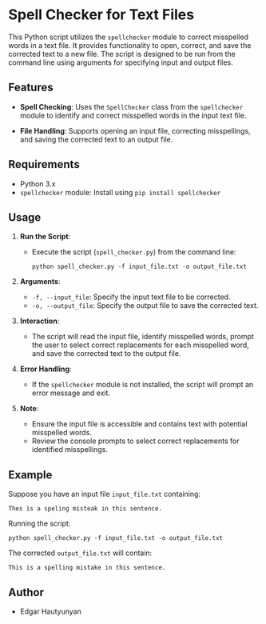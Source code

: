# Spell Checker for Text Files

This Python script utilizes the `spellchecker` module to correct misspelled words in a text file. It provides functionality to open, correct, and save the corrected text to a new file. The script is designed to be run from the command line using arguments for specifying input and output files.

## Features

- **Spell Checking**: Uses the `SpellChecker` class from the `spellchecker` module to identify and correct misspelled words in the input text file.
  
- **File Handling**: Supports opening an input file, correcting misspellings, and saving the corrected text to an output file.

## Requirements

- Python 3.x
- `spellchecker` module: Install using `pip install spellchecker`

## Usage

1. **Run the Script**:
   - Execute the script (`spell_checker.py`) from the command line:
     ```
     python spell_checker.py -f input_file.txt -o output_file.txt
     ```

2. **Arguments**:
   - `-f, --input_file`: Specify the input text file to be corrected.
   - `-o, --output_file`: Specify the output file to save the corrected text.

3. **Interaction**:
   - The script will read the input file, identify misspelled words, prompt the user to select correct replacements for each misspelled word, and save the corrected text to the output file.

4. **Error Handling**:
   - If the `spellchecker` module is not installed, the script will prompt an error message and exit.

5. **Note**:
   - Ensure the input file is accessible and contains text with potential misspelled words.
   - Review the console prompts to select correct replacements for identified misspellings.

## Example

Suppose you have an input file `input_file.txt` containing:
```
Thes is a speling misteak in this sentence.
```

Running the script:
```
python spell_checker.py -f input_file.txt -o output_file.txt
```

The corrected `output_file.txt` will contain:
```
This is a spelling mistake in this sentence.
```

## Author

- Edgar Hautyunyan